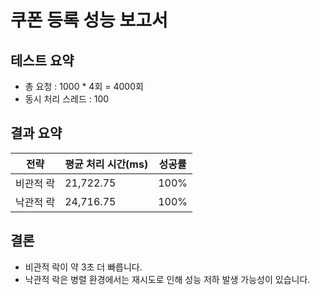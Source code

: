 # 쿠폰 등록 성능 보고서

## 테스트 요약
- 총 요청 : 1000 * 4회 = 4000회
- 동시 처리 스레드 : 100

## 결과 요약
| 전략       | 평균 처리 시간(ms) | 성공률 |
|------------|--------------------|--------|
| 비관적 락  | 21,722.75          | 100%   |
| 낙관적 락  | 24,716.75          | 100%   |

## 결론
- 비관적 락이 약 3초 더 빠릅니다.
- 낙관적 락은 병렬 환경에서는 재시도로 인해 성능 저하 발생 가능성이 있습니다.
